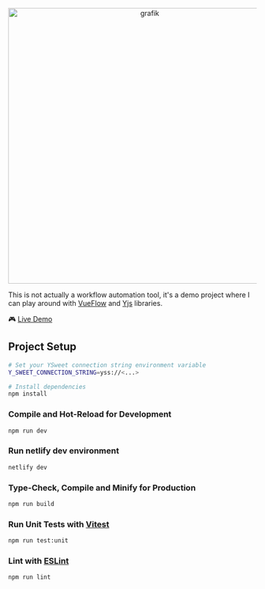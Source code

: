 <p align="center">
<img width="558" alt="grafik" src="https://github.com/user-attachments/assets/a0755e2a-cf35-4281-a828-9e63fc84820f" />
</p>

This is not actually a workflow automation tool, it's a demo project where I can play around with [VueFlow](https://vueflow.dev/) and [Yjs](https://yjs.dev/) libraries.

🎮 [Live Demo](https://n10xn.netlify.app/)

## Project Setup

```sh
# Set your YSweet connection string environment variable
Y_SWEET_CONNECTION_STRING=yss://<...>
```

```sh
# Install dependencies
npm install
```

### Compile and Hot-Reload for Development

```sh
npm run dev
```

### Run netlify dev environment

```sh
netlify dev
```

### Type-Check, Compile and Minify for Production

```sh
npm run build
```

### Run Unit Tests with [Vitest](https://vitest.dev/)

```sh
npm run test:unit
```

### Lint with [ESLint](https://eslint.org/)

```sh
npm run lint
```
